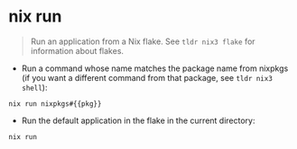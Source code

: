 # nix run

> Run an application from a Nix flake.
> See `tldr nix3 flake` for information about flakes.

- Run a command whose name matches the package name from nixpkgs (if you want a different command from that package, see `tldr nix3 shell`):

`nix run nixpkgs#{{pkg}}`

- Run the default application in the flake in the current directory:

`nix run`
